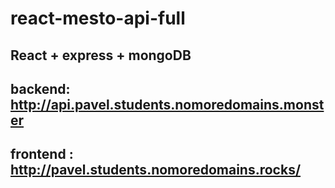 # react-mesto-api-full
## React + express + mongoDB 
## backend: http://api.pavel.students.nomoredomains.monster
## frontend : http://pavel.students.nomoredomains.rocks/

